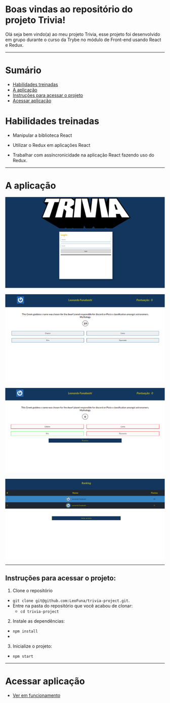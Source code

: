 # Boas vindas ao repositório do projeto Trivia!

Olá seja bem vindo(a) ao meu projeto Trivia, esse projeto foi desenvolvido em grupo durante o curso da Trybe no módulo de Front-end usando React e Redux.

---

# Sumário

- [Habilidades treinadas](#habilidades-treinadas)
- [A aplicação](#a-aplicação)
- [Instruções para acessar o projeto](#instruções-para-acessar-o-projeto)
- [Acessar aplicação](#acessar-aplicação)


# Habilidades treinadas

- Manipular a biblioteca React

- Utilizar o Redux em aplicações React

- Trabalhar com assíncronicidade na aplicação React fazendo uso do Redux.

--- 
# A aplicação

![visual do login](./loginPreview.png)
<br><br>
![visual das perguntas](./questionPreview.png)
<br><br>
![visual das perguntas respondidas](./questionFinishedPreview.png)
<br><br>
![visual das perguntas respondidas](./rankingPreview.png)

---

## Instruções para acessar o projeto:

1. Clone o repositório
  * `git clone git@github.com:LeoFuna/trivia-project.git`.
  * Entre na pasta do repositório que você acabou de clonar:
    * `cd trivia-project`

2. Instale as dependências:
  * `npm install`
  *
3. Inicialize o projeto:
  * `npm start`

---

# Acessar aplicação
- [Ver em funcionamento](https://leofuna.github.io/trivia-project/)
